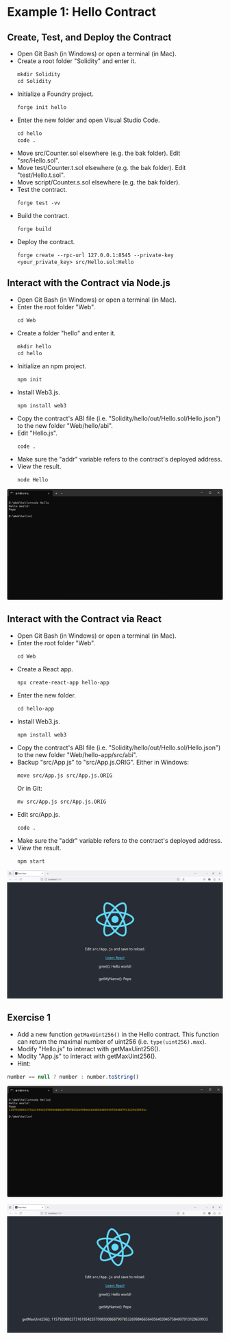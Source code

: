 # Example 1: Hello Contract

## Create, Test, and Deploy the Contract
+ Open Git Bash (in Windows) or open a terminal (in Mac).
+ Create a root folder "Solidity" and enter it.
  ```
  mkdir Solidity
  cd Solidity
  ```
+ Initialize a Foundry project.
  ```
  forge init hello
  ```
+ Enter the new folder and open Visual Studio Code.
  ```
  cd hello
  code .
  ```
+ Move src/Counter.sol elsewhere (e.g. the bak folder). Edit "src/Hello.sol".
+ Move test/Counter.t.sol elsewhere (e.g. the bak folder). Edit "test/Hello.t.sol".
+ Move script/Counter.s.sol elsewhere (e.g. the bak folder).
+ Test the contract.
  ```
  forge test -vv
  ```
+ Build the contract.
  ```
  forge build
  ```
+ Deploy the contract.
  ```
  forge create --rpc-url 127.0.0.1:8545 --private-key <your_private_key> src/Hello.sol:Hello
  ```

## Interact with the Contract via Node.js
+ Open Git Bash (in Windows) or open a terminal (in Mac).
+ Enter the root folder "Web".
  ```
  cd Web
  ```
+ Create a folder "hello" and enter it.
  ```
  mkdir hello
  cd hello
  ```
+ Initialize an npm project.
  ```
  npm init
  ```
+ Install Web3.js.
  ```
  npm install web3
  ```
+ Copy the contract's ABI file (i.e. "Solidity/hello/out/Hello.sol/Hello.json") to the new folder "Web/hello/abi".
+ Edit "Hello.js".
  ```
  code .
  ```
+ Make sure the "addr" variable refers to the contract's deployed address.
+ View the result.
  ```
  node Hello
  ```

![image](/smart_contracts/img/hello.png)

## Interact with the Contract via React
+ Open Git Bash (in Windows) or open a terminal (in Mac).
+ Enter the root folder "Web".
  ```
  cd Web
  ```
+ Create a React app.
  ```
  npx create-react-app hello-app
  ```
+ Enter the new folder.
  ```
  cd hello-app
  ```
+ Install Web3.js.
  ```
  npm install web3
  ```
+ Copy the contract's ABI file (i.e. "Solidity/hello/out/Hello.sol/Hello.json") to the new folder "Web/hello-app/src/abi".
+ Backup "src/App.js" to "src/App.js.ORIG". Either in Windows:
  ```
  move src/App.js src/App.js.ORIG
  ```
  Or in Git:
  ```
  mv src/App.js src/App.js.ORIG
  ```
+ Edit src/App.js.
  ```
  code .
  ```
+ Make sure the "addr" variable refers to the contract's deployed address.
+ View the result.
  ```
  npm start
  ```

![image](/smart_contracts/img/hello-app.png)

## Exercise 1
+ Add a new function `getMaxUint256()` in the Hello contract. This function can return the maximal number of uint256 (i.e. `type(uint256).max`).
+ Modify "Hello.js" to interact with getMaxUint256().
+ Modity "App.js" to interact with getMaxUint256().
+ Hint:
```javascript
number == null ? number : number.toString()
```

![image](/smart_contracts/img/hello2.png)

![image](/smart_contracts/img/hello2-app.png)

